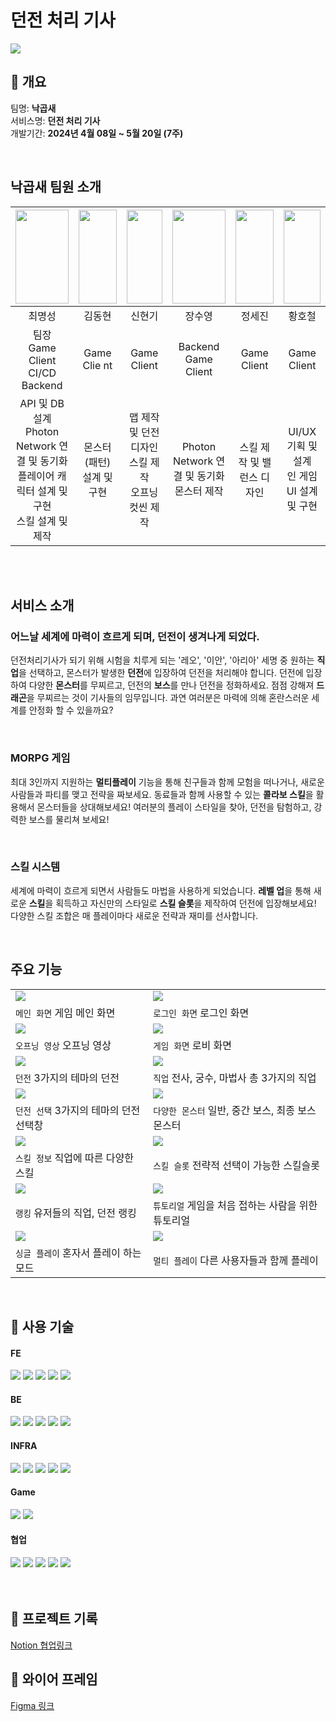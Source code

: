 #  **던전 처리 기사**

<img src="./Docs/GameImg/MainImg.png">

<br>

## 🍳 개요

팀명: **낙곱새**  
 서비스명: **던전 처리 기사**  
 개발기간: **2024년 4월 08일 ~ 5월 20일 (7주)**

<br>

##  낙곱새 팀원 소개 

| <img src="./Docs/Profile/MyeongSeong.jpg" width="100%" height="150">| <img src="./Docs/Profile/DongHyun.jpg" width="100%" height="150"> | <img src="./Docs/Profile/HyunKi.png" width="100%" height="150"> | <img src="./Docs/Profile/Suyeong.png" width="100%" height="150"> | <img src="./Docs/Profile/Sejin.jpg" width="100%" height="150">                              | <img src="./Docs/Profile/Hocheol.png" width="100%" height="150"> |
|:--------------------------------------------------------------------:| :--------------------------------------------------------------------:|:---------------------------------------------------------------------:|:---------------------------------------------------------------------:|:---------------------------------------------------------------------:|:---------------------------------------------------------------------:|
|최명성|김동현|신현기|장수영|정세진|황호철|
|팀장 <br> Game Client<br>CI/CD<br>Backend|Game Clie nt|Game Client|Backend <br> Game Client|Game Client|Game Client|
|  API 및 DB 설계<br>Photon Network 연결 및 동기화<br>플레이어 캐릭터 설계 및 구현<br>스킬 설계 및 제작  |몬스터(패턴) 설계 및 구현       | 맵 제작 및 던전 디자인<br>스킬 제작<br>오프닝 컷씬 제작       | Photon Network 연결 및 동기화 <br> 몬스터 제작 | 스킬 제작 및 밸런스 디자인 |              UI/UX 기획 및 설계<br>인 게임 UI 설계 및 구현               |

<br/>
<br/>

## 서비스 소개

### 어느날 세계에 마력이 흐르게 되며, 던전이 생겨나게 되었다.
던전처리기사가 되기 위해 시험을 치루게 되는 '레오', '이안', '아리아' 세명 중 원하는 **직업**을 선택하고, 몬스터가 발생한 **던전**에 입장하여
던전을 처리해야 합니다. 
던전에 입장하여 다양한 **몬스터**를 무찌르고, 던전의 **보스**를 만나 던전을 정화하세요. 점점 강해져 **드래곤**을 무찌르는 것이 기사들의 임무입니다. 과연 여러분은 마력에 의해 혼란스러운 세계를 안정화 할 수 있을까요?

<br/>

### MORPG 게임
최대 3인까지 지원하는 **멀티플레이** 기능을 통해 친구들과 함께 모험을 떠나거나, 새로운 사람들과 파티를 맺고 전략을 짜보세요.
동료들과 함께 사용할 수 있는 **콜라보 스킬**을 활용해서 몬스터들을 상대해보세요! 여러분의 플레이 스타일을 찾아, 던전을 탐험하고, 강력한 보스를 물리쳐 보세요!

<br/>

### 스킬 시스템
세계에 마력이 흐르게 되면서 사람들도 마법을 사용하게 되었습니다. **레벨 업**을 통해 새로운 **스킬**을 획득하고 자신만의 스타일로 **스킬 슬롯**을 제작하여 던전에 입장해보세요! 다양한 스킬 조합은 매 플레이마다 새로운 전략과 재미를 선사합니다.


<br/>

## 주요 기능

|                                                  |                                         |
| ------------------------------------------------ | -------------------------------------------------- |
| <img src="./Docs/GameImg/MainGIF.gif"> | <img src="./Docs/GameImg/LogInGIF.gif"> |
| `메인 화면` 게임 메인 화면 | `로그인 화면` 로그인 화면 |
| <img src="./Docs/GameImg/OpeningGIF.gif"> | <img src="./Docs/GameImg/LobbyGIF.gif"> |
| `오프닝 영상` 오프닝 영상 | `게임 화면` 로비 화면 |
| <img src="./Docs/GameImg/DungeonGIF.gif"> | <img src="./Docs/GameImg/ClassGIF.gif"> |
| `던전` 3가지의 테마의 던전 | `직업` 전사, 궁수, 마법사 총 3가지의 직업                      |
| <img src="./Docs/GameImg/DungeonSelectGIF.gif"> | <img src="./Docs/GameImg/MonsterGIF.gif"> |
| `던전 선택` 3가지의 테마의 던전 선택창 | `다양한 몬스터` 일반, 중간 보스, 최종 보스 몬스터                     |
| <img src="./Docs/GameImg/SkillInfoGIF.gif"> | <img src="./Docs/GameImg/SkillGIF.gif"> |
| `스킬 정보` 직업에 따른 다양한 스킬         | `스킬 슬롯` 전략적 선택이 가능한 스킬슬롯                |
| <img src="./Docs/GameImg/RankingGIF.gif">     | <img src="./Docs/GameImg/TutorialGIF.gif"> |
| `랭킹` 유저들의 직업, 던전 랭킹         | `튜토리얼` 게임을 처음 접하는 사람을 위한 튜토리얼                |
| <img src="./Docs/GameImg/SoloGIF.gif">     | <img src="./Docs/GameImg/MultiGIF.gif"> |
| `싱글 플레이` 혼자서 플레이 하는 모드          | `멀티 플레이` 다른 사용자들과 함께 플레이                  |

<br/>

## 🧂 사용 기술

#### **FE**

<img src="https://img.shields.io/badge/React-61DAFB?style=for-the-badge&logo=React&logoColor=black">
<img src="https://img.shields.io/badge/mui-007FFF?style=for-the-badge&logo=mui&logoColor=white">
<img src="https://img.shields.io/badge/html5-E34F26?style=for-the-badge&logo=html5&logoColor=white">
<img src="https://img.shields.io/badge/java script-F7DF1E?style=for-the-badge&logo=javascript&logoColor=black">
<img src="https://img.shields.io/badge/css3-1572B6?style=for-the-badge&logo=css3&logoColor=white">

#### **BE**

<img src="https://img.shields.io/badge/NestJS-E0234E?style=for-the-badge&logo=nestjs&logoColor=white">
<img src="https://img.shields.io/badge/NPM-CB3837?style=for-the-badge&logo=npm&logoColor=white">
<img src="https://img.shields.io/badge/jwt-000000?style=for-the-badge&logo=jsonwebtokens&logoColor=white">
<img src="https://img.shields.io/badge/MySQL-4479A1?style=for-the-badge&logo=mysql&logoColor=white">
<img src="https://img.shields.io/badge/Redis-DC382D?style=for-the-badge&logo=redis&logoColor=white">

#### **INFRA**

<img src="https://img.shields.io/badge/Amazon EC2-FF9900?style=for-the-badge&logo=amazonec2&logoColor=white">
<img src="https://img.shields.io/badge/Docker-2496ED?style=for-the-badge&logo=docker&logoColor=white">
<img src="https://img.shields.io/badge/Jenkins-D24939?style=for-the-badge&logo=jenkins&logoColor=white"/> 
<img src="https://img.shields.io/badge/Nginx-009639?style=for-the-badge&logo=nginx&logoColor=white"/>
<img src="https://img.shields.io/badge/letsencrypt-003A70?style=for-the-badge&logo=letsencrypt&logoColor=white">

#### **Game**

<img src="https://img.shields.io/badge/Unity-FFFFFF?style=for-the-badge&logo=unity&logoColor=black">
<img src="https://img.shields.io/badge/Photon-004480?style=for-the-badge&logo=photon&logoColor=white">

#### **협업**

<img src="https://img.shields.io/badge/GitLab-FC6D26?style=for-the-badge&logo=gitlab&logoColor=white">
<img src="https://img.shields.io/badge/Jira-0052CC?style=for-the-badge&logo=jirasoftware&logoColor=white">
<img src="https://img.shields.io/badge/Notion-000000?style=for-the-badge&logo=notion&logoColor=white">
<img src="https://img.shields.io/badge/mattermost-0058CC?style=for-the-badge&logo=mattermost&logoColor=white">
<img src="https://img.shields.io/badge/discord-5865F2?style=for-the-badge&logo=discord&logoColor=white">

<br/>
<br/>


<br/>

## 📜 프로젝트 기록

[Notion 협업링크](https://round-tower-80e.notion.site/E107-439c9a3c4cde4e3dbc1bc20511f64965?pvs=4)


## 🎨 와이어 프레임

[Figma 링크](https://www.figma.com/file/PL3NZV5uLviCKsIvZamyQw/E-107?type=design&node-id=341-5148&mode=design)
